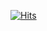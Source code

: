 [![Hits](https://hits.seeyoufarm.com/api/count/incr/badge.svg?url=https%3A%2F%2Fgithub.com%2Fgjbae1212%2Fhit-counter&count_bg=%23000000&title_bg=%23EBB234&icon=&icon_color=%23000000&title=%E2%9C%A6&edge_flat=false)](https://hits.seeyoufarm.com)
